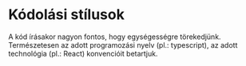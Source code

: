 # Kódolási stílusok

A kód írásakor nagyon fontos, hogy egységességre törekedjünk. Természetesen az adott programozási nyelv (pl.: typescript), az adott technológia (pl.: React) konvencióit betartjuk. 